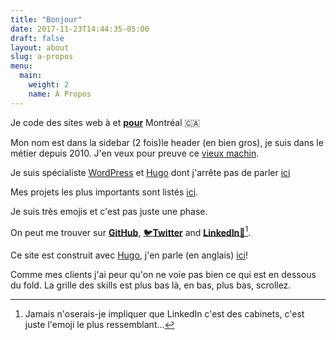 ```yaml
---
title: "Bonjour"
date: 2017-11-23T14:44:35-05:00
draft: false
layout: about
slug: a-propos
menu:
  main:
    weight: 2
    name: À Propos
---
```


Je code des sites web à et [**pour**](/fr/project_tags/mtl/) Montréal 🇨🇦

Mon nom est dans <span class="desktop-inline">la sidebar (2 fois)</span><span class="mobile-inline tablet-inline">le header (en bien gros)</span>, je suis dans le métier depuis 2010. J'en veux pour preuve ce <a target="_blank" class="no-ajax" rel="nofollow" href="https://regisphilibert.com/2011/fr/">vieux machin</a>.

Je suis spécialiste [WordPress](/project_tags/wordpress) et [Hugo](http://gohugo.io/) dont j'arrête pas de parler [ici](/tags/hugo)

Mes projets les plus importants sont listés [ici](/fr/).

Je suis très emojis et c'est pas juste une phase. 

On peut me trouver sur <span class="black-color">[__GitHub__](https://github.com/regisphilibert)</span>, <span class="twitter-color">[🐦__Twitter__](https://twitter.com/regisphilibert)</span> and <span class="black-color">[__LinkedIn__🚾](https://www.linkedin.com/in/regisphilibert)</span>[^2].

Ce site est construit avec [Hugo](http://gohugo.io/), j'en parle (en anglais) [ici](/tags/hugo)!

Comme mes clients j'ai peur qu'on ne voie pas bien ce qui est en dessous du fold. La grille des skills est plus bas là, en bas, plus bas, scrollez.
[^2]: Jamais n'oserais-je impliquer que LinkedIn c'est des cabinets, c'est juste l'emoji le plus ressemblant...